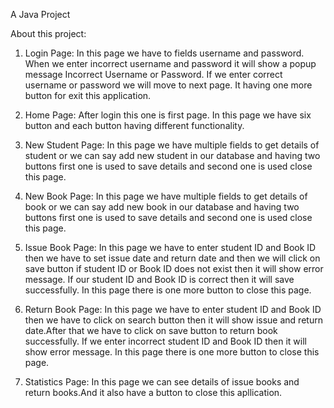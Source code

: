A Java Project

About this project:
1. Login Page:
In this page we have to fields username and password. When we enter incorrect username and password it will show a popup message Incorrect Username or Password. If we enter correct username or password we will move to next page. It having one more button for exit this application.

2. Home Page:
After login this one is first page. In this page we have six button and each button having different functionality.

3. New Student Page:
In this page we have multiple fields to get details of student or we can say add new student in our database and having two buttons first one is used to save details and second one is used close this page.

4. New Book Page:
In this page we have multiple fields to get details of book or we can say add new book in our database and having two buttons first one is used to save details and second one is used close this page.

5. Issue Book Page:
In this page we have to enter student ID and Book ID then we have to set  issue date and return date and then we will click on save button if student ID or Book ID does not exist then it will show error message. If our student ID and Book ID is correct then it will save successfully. In this page there is one more button to close this page.

6. Return Book Page:
In this page we have to enter student ID and Book ID then we have to click on search button then it will show issue and return date.After that we have to click on save button to return book successfully. If we enter incorrect student ID and Book ID then it will show error message. In this page there is one more button to close this page.

7. Statistics Page:
In this page we can see details of issue books and return books.And it also have a button to close this apllication.
